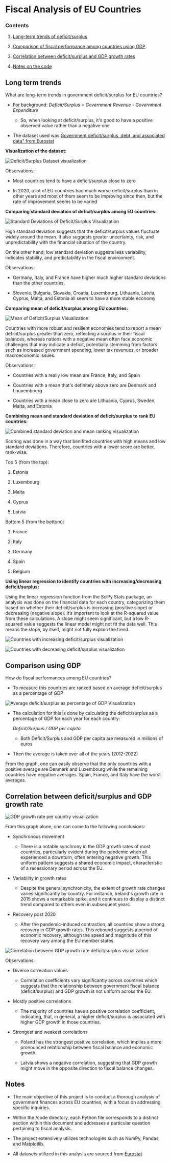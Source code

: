# Fiscal Analysis of EU Countries

### Contents

1. [Long-term trends of deficit/surplus](#long-term-trends)

2. [Comparison of fiscal performance among countries using GDP](#comparison-using-gdp)

3. [Correlation between deficit/surplus and GDP growth rates](#correlation-between-deficitsurplus-and-gdp-growth-rate)

4. [Notes on the code]()

## Long term trends

What are long-term trends in government deficit/surplus for EU countries?

- For background: *Deficit/Surplus = Government Revenue - Government Expenditure*

    - So, when looking at deficit/surplus, it's good to have a positive observed value rather than a negative one

- The dataset used was [Government deficit/surplus, debt, and associated data" from Eurostat](https://ec.europa.eu/eurostat/databrowser/view/gov_10dd_edpt1__custom_10088085/default/table?lang=en)

**Visualization of the dataset:**

![Deficit/Surplus Dataset visualization](images/long-term-trends-big-dataset-visual.jpg)

Observations:

- Most countries tend to have a deficit/surplus close to zero

- In 2020, a lot of EU countries had much worse deficit/surplus than in other years and most of them seem to be improving since then, but the rate of improvement seems to be varied

**Comparing standard deviation of deficit/surplus among EU countries:**

![Standard Deviations of Deficit/Surplus Visualization](images/long_term_trends_stddev.jpg)

High standard deviation suggests that the deficit/surplus values fluctuate widely around the mean. It also suggests greater uncertainty, risk, and unpredictability with the financial situation of the country. 

On the other hand, low standard deviation suggests less variability, indicates stability, and predictability in the fiscal environment. 

Observations:

- Germany, Italy, and France have higher much higher standard deviations than the other countries. 

- Slovenia, Bulgaria, Slovakia, Croatia, Luxembourg, Lithuania, Latvia, Cyprus, Malta, and Estonia all seem to have a more stable economy

**Comparing mean of deficit/surplus among EU countries:**

![Mean of Deficit/Surplus Visualization](images/long_term_trends_mean.jpg)

Countries with more robust and resilient economies tend to report a mean deficit/surplus greater than zero, reflecting a surplus in their fiscal balances, whereas nations with a negative mean often face economic challenges that may indicate a deficit, potentially stemming from factors such as increased government spending, lower tax revenues, or broader macroeconomic issues.

Observations:

- Countries with a really low mean are France, Italy, and Spain

- Countries with a mean that's definitely above zero are Denmark and Louxembourg

- Countries with a mean close to zero are Lithuania, Cyprus, Sweden, Malta, and Estonia

**Combining mean and standard deviation of deficit/surplus to rank EU countries:**

![Combined standard deviation and mean ranking visualization](images/long_term_trends_combined_rank.jpg)

Scoring was done in a way that benifited countries with high means and low standard deviations. Therefore, countries with a lower score are better, rank-wise.

Top 5 (from the top):

1. Estonia

2. Luxembourg

3. Malta

4. Cyprus

5. Latvia

Bottom 5 (from the bottom):

1. France

2. Italy

3. Germany

4. Spain

5. Belgium

**Using linear regression to identify countries with increasing/decreasing deficit/surplus:**

Using the linear regression function from the SciPy Stats package, an analysis was done on the financial data for each country, categorizing them based on whether their deficit/surplus is increasing (positive slope) or decreasing (negative slope). It’s important to look at the R-squared value from these calculations. A slope might seem significant, but a low R-squared value suggests the linear model might not fit the data well. This means the slope, by itself, might not fully explain the trend.

![Countries with increasing deficit/surplus visualization](images/long_term_trends_increasing_slope.jpg)

![Countries with decreasing deficit/surplus visualization](images/long_term_trends_decreasing_slope.jpg)

## Comparison using GDP

How do fiscal performances among EU countries?

- To measure this countries are ranked based on average deficit/surplus as a percentage of GDP

![Average deficit/surplus as percentage of GDP Visualization](images/comparing_gdp_percentage_deficitsurplus.jpg)

- The calculation for this is done by calculating the deficit/surplus as a percentage of GDP for each year for each country:

    *Deficit/Surplus / GDP per capita*

    - Both Deficit/Surplus and GDP per capita are measured in millions of euros

- Then the average is taken over all of the years (2012-2022)

From the graph, one can easily observe that the only countries with a positive average are Denmark and Luxembourg while the remaining countries have negative averages. Spain, France, and Italy have the worst averages.

## Correlation between deficit/surplus and GDP growth rate

![GDP growth rate per country visualization](images/correlation_gdp_growth_rate.jpg)

From this graph alone, one can come to the following conclusions:

- Synchronous movement

    - There is a notable synchrony in the GDP growth rates of most countries, particularly evident during the pandemic when all experienced a downturn, often entering negative growth. This uniform pattern suggests a shared economic impact, characteristic of a recessionary period across the EU.

- Variability in growth rates

    - Despite the general synchronicity, the extent of growth rate changes varies significantly by country. For instance, Ireland's growth rate in 2015 shows a remarkable spike, and it continues to display a distinct trend compared to others even in subsequent years.

- Recovery post 2020

    - After the pandemic-induced contraction, all countries show a strong recovery in GDP growth rates. This rebound suggests a period of economic recovery, although the speed and magnitude of this recovery vary among the EU member states.

![Correlation between GDP growth rate deficit/surplus visualization](images/correlation.jpg)

Observations:

- Diverse correlation values

    - Correlation coefficients vary significantly across countries which suggests that the relationship between government fiscal balance (deficit/surplus) and GDP growth is not uniform across the EU.

- Mostly positive correlations

    - The majority of countries have a positive correlation coefficient, indicating, that, in general, a higher deficit/surplus is associated with higher GDP growth in those countries.

- Strongest and weakest correlations

    - Poland has the strongest positive correlation, which implies a more pronounced relationship between fiscal balance and economic growth.

    - Latvia shows a negative correlation, suggesting that GDP growth might move in the opposite direction to fiscal balance changes.

## Notes

- The main objective of this project is to conduct a thorough analysis of government finances across EU countries, with a focus on addressing specific inquiries.

- Within the /code directory, each Python file corresponds to a distinct section within this document and addresses a particular question pertaining to fiscal analysis.

- The project extensively utilizes technologies such as NumPy, Pandas, and Matplotlib.

- All datasets utilized in this analysis are sourced from [Eurostat](https://ec.europa.eu/eurostat/web/main/data/database)




